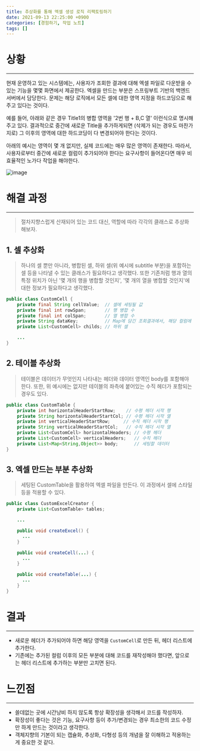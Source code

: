 ```yaml
---
title: 추상화를 통해 엑셀 생성 로직 리팩토링하기
date: 2021-09-13 22:25:00 +0900
categories: [경험하기, 작업 노트]
tags: []
---
```



# 상황
---
현재 운영하고 있는 시스템에는, 사용자가 조회한 결과에 대해 엑셀 파일로 다운받을 수 있는 기능을 몇몇 화면에서 제공한다.
엑셀을 만드는 부분은 스프링부트 기반의 백엔드 서버에서 담당한다. 문제는 해당 로직에서 모든 셀에 대한 영역 지정을 하드코딩으로 해주고 있다는 것이다. <br>

예를 들어, 아래와 같은 경우 Title1의 병합 영역을 '2번 행 + B,C 열' 이런식으로 명시해주고 있다.
결과적으로 중간에 새로운 Title을 추가하게되면 (삭제가 되는 경우도 마찬가지로) 그 이후의 영역에 대한 하드코딩이 다 변경되어야 한다는 것이다. <br>

아래의 예시는 영역이 몇 개 없지만, 실제 코드에는 매우 많은 영역이 존재한다. 따라서, 사용자로부터 중간에 새로운 컬럼이 추가되어야 한다는 요구사항이 들어온다면
매우 비효율적인 노가다 작업을 해야한다.

![image](https://user-images.githubusercontent.com/64415489/134370866-34bc8ba7-9547-46b1-8343-5165f34f464a.png)

# 해결 과정
---
> 절차지향스럽게 산재되어 있는 코드 대신, 역할에 따라 각각의 클래스로 추상화해보자.

## 1. 셀 추상화
> 하나의 셀 뿐만 아니라, 병합된 셀, 하위 셀(위 예시에 subtitle 부분)을 포함하는 셀 등을 나타낼 수 있는 클래스가 필요하다고 생각했다.
> 또한 기존처럼 행과 열의 특정 위치가 아닌 '몇 개의 행을 병합할 것인지', '몇 개의 열을 병합할 것인지'에 대한 정보가 필요하다고 생각했다.

```java
public class CustomCell {
    private final String cellValue;  // 셀에 세팅될 값
    private final int rowSpan;       // 행 병합 수
    private final int colSpan;       // 열 병합 수
    private String dataKey;          // Map에 담긴 조회결과에서, 해당 컬럼에 세팅되어야할 데이터를 가져오기 위한 key값
    private List<CustomCell> childs; // 하위 셀

    ...
}
```

## 2. 테이블 추상화
> 테이블은 데이터가 무엇인지 나타내는 헤더와 데이터 영역인 body를 포함해야한다.
> 또한, 위 예시에는 없지만 테이블의 좌측에 붙어있는 수직 헤더가 포함되는 경우도 있다.

```java
public class CustomTable {
    private int horizontalHeaderStartRow;    // 수평 헤더 시작 행
    private String horizontalHeaderStartCol; // 수평 헤더 시작 열
    private int verticalHeaderStartRow;     // 수직 헤더 시작 행
    private String verticalHeaderStartCol;   // 수직 헤더 시작 열
    private List<CustomCell> horizontalHeaders; // 수평 헤더
    private List<CustomCell> verticalHeaders;   // 수직 헤더
    private List<Map<String,Object>> body;      // 세팅할 데이터
}

```

## 3. 엑셀 만드는 부분 추상화
> 세팅된 CustomTable을 활용하여 엑셀 파일을 만든다. 이 과정에서 셀에 스타일 등을 적용할 수 있다.

```java
public class CustomExcelCreator {
    private List<CustomTable> tables;

    ...

    public void createExcel() {
      ...
    }

    public void createCell(...) {
      ...
    }

    public void createTable(...) {
      ...
    }
}
```

# 결과
---
- 새로운 헤더가 추가되어야 하면 해당 영역을 `CustomCell`로 만든 뒤, 헤더 리스트에 추가한다.
- 기존에는 추가된 컬럼 이후의 모든 부분에 대해 코드를 재작성해야 했다면, 앞으로는 헤더 리스트에 추가하는 부분만 고치면 된다.


# 느낀점
---
- 쓸데없는 곳에 시간낭비 하지 않도록 항상 확장성을 생각해서 코드를 작성하자.
- 확장성이 좋다는 것은 기능, 요구사항 등이 추가/변경되는 경우 최소한의 코드 수정만 하게 만드는 것이라고 생각한다.
- 객체지향의 기본이 되는 캡슐화, 추상화, 다형성 등의 개념을 잘 이해하고 적용하는게 중요한 것 같다.
